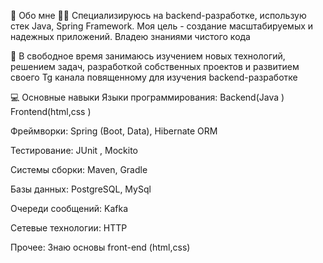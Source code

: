 🚀 Обо мне
👨‍💻 Специализируюсь на backend-разработке, использую стек Java,  Spring Framework. Моя цель - создание масштабируемых и надежных приложений. Владею знаниями чистого кода

🌱 В свободное время занимаюсь изучением новых технологий, решением задач, разработкой собственных проектов и развитием своего Tg канала повященному для изучения backend-разработке

💻 Основные навыки
Языки программирования: Backend(Java ) Frontend(html,css )

Фреймворки: Spring (Boot, Data), Hibernate ORM

Тестирование: JUnit , Mockito

Системы сборки: Maven, Gradle

Базы данных: PostgreSQL, MySql

Очереди сообщений: Kafka

Сетевые технологии: HTTP

Прочее: Знаю основы front-end (html,css) 
